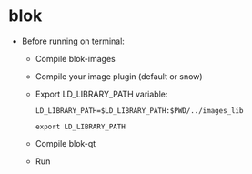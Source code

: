 # blok

- Before running on terminal:

    - Compile blok-images

    - Compile your image plugin (default or snow)

    - Export LD_LIBRARY_PATH variable:

        `LD_LIBRARY_PATH=$LD_LIBRARY_PATH:$PWD/../images_lib`

        `export LD_LIBRARY_PATH`

    - Compile blok-qt

    - Run
